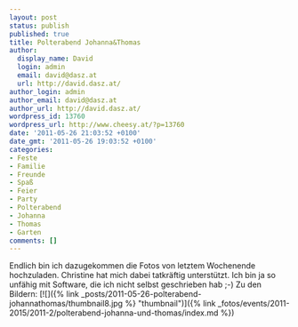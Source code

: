 ```yaml
---
layout: post
status: publish
published: true
title: Polterabend Johanna&Thomas
author:
  display_name: David
  login: admin
  email: david@dasz.at
  url: http://david.dasz.at/
author_login: admin
author_email: david@dasz.at
author_url: http://david.dasz.at/
wordpress_id: 13760
wordpress_url: http://www.cheesy.at/?p=13760
date: '2011-05-26 21:03:52 +0100'
date_gmt: '2011-05-26 19:03:52 +0100'
categories:
- Feste
- Familie
- Freunde
- Spaß
- Feier
- Party
- Polterabend
- Johanna
- Thomas
- Garten
comments: []
---
```

Endlich bin ich dazugekommen die Fotos von letztem Wochenende hochzuladen. Christine hat mich dabei tatkräftig unterstützt. Ich bin ja so unfähig mit Software, die ich nicht selbst geschrieben hab ;-)
Zu den Bildern:
[![]({% link _posts/2011-05-26-polterabend-johannathomas/thumbnail8.jpg %} "thumbnail")]({% link _fotos/events/2011-2015/2011-2/polterabend-johanna-und-thomas/index.md %})
